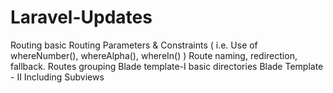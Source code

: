 # Laravel-Updates

Routing basic
Routing Parameters & Constraints ( i.e. Use of whereNumber(), whereAlpha(), whereIn() )
Route naming, redirection, fallback.
Routes grouping
Blade template-I basic directories 
Blade Template - II Including Subviews
